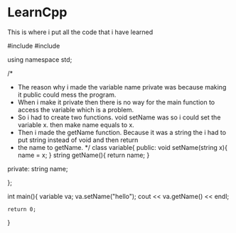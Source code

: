 # LearnCpp
This is where i put all the code that i have learned

#include <iostream>
#include <string>

using namespace std;

/*
 * The reason why i  made the variable name private was because making it public could mess the program.
 * When i make it private then there is no way for the main function to access the variable which is a problem.
 * So i had to create two functions. void setName was so i could set the variable x. then make name equals to x.
 * Then i made the getName function. Because it was a string the i had to put string instead of void and then return
 * the name to getName.
 */
class variable{
public:
    void setName(string x){
        name = x;
    }
    string getName(){
        return name;
    }

private:
    string name;


};

int main(){
    variable va;
    va.setName("hello");
    cout << va.getName() << endl;


    return 0;
}
